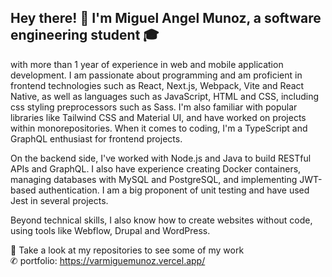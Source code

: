 ## Hey there! 👋 I'm Miguel Angel Munoz, a software engineering student 🎓 

<p> 
with more than 1 year of experience in web and mobile application development. I am passionate about programming and am proficient in frontend technologies such as React, Next.js, Webpack, Vite and React Native, as well as languages such as JavaScript, HTML and CSS, including css styling preprocessors such as Sass. I'm also familiar with popular libraries like Tailwind CSS and Material UI, and have worked on projects within monorepositories. When it comes to coding, I'm a TypeScript and GraphQL enthusiast for frontend projects.

On the backend side, I've worked with Node.js and Java to build RESTful APIs and GraphQL. I also have experience creating Docker containers, managing databases with MySQL and PostgreSQL, and implementing JWT-based authentication. I am a big proponent of unit testing and have used Jest in several projects.

Beyond technical skills, I also know how to create websites without code, using tools like Webflow, Drupal and WordPress.

👀 Take a look at my repositories to see some of my work <br> 
✆ portfolio: https://varmiguemunoz.vercel.app/ 








